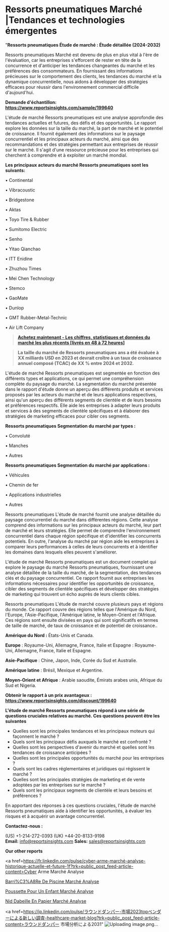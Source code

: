 # Ressorts pneumatiques Marché |Tendances et technologies émergentes

"<strong>Ressorts pneumatiques Étude de marché : Étude détaillée (2024-2032)</strong>

Ressorts pneumatiques Marché est devenu de plus en plus vital à l'ère de l'évaluation, car les entreprises s'efforcent de rester en tête de la concurrence et d'anticiper les tendances changeantes du marché et les préférences des consommateurs. En fournissant des informations précieuses sur le comportement des clients, les tendances du marché et la dynamique concurrentielle, nous aidons à développer des stratégies efficaces pour réussir dans l'environnement commercial difficile d'aujourd'hui.

<strong>Demande d'échantillon: <a href=https://www.reportsinsights.com/sample/199640>https://www.reportsinsights.com/sample/199640</a></strong>

L'étude de marché Ressorts pneumatiques est une analyse approfondie des tendances actuelles et futures, des défis et des opportunités. Le rapport explore les données sur la taille du marché, la part de marché et le potentiel de croissance. Il fournit également des informations sur le paysage concurrentiel et les principaux acteurs du marché, ainsi que des recommandations et des stratégies permettant aux entreprises de réussir sur le marché. Il s'agit d'une ressource précieuse pour les entreprises qui cherchent à comprendre et à exploiter un marché mondial.

<strong>Les principaux acteurs du marché Ressorts pneumatiques sont les suivants:</strong>

• Continental

• Vibracoustic

• Bridgestone

• Aktas

• Toyo Tire & Rubber

• Sumitomo Electric

• Senho

• Yitao Qianchao

• ITT Enidine

• Zhuzhou Times

• Mei Chen Technology

• Stemco

• GaoMate

• Dunlop

• GMT Rubber-Metal-Technic

• Air Lift Company
<blockquote><a href=https://www.reportsinsights.com/buynow/199640><span style=text-decoration: underline;><strong>Achetez maintenant - Les chiffres, statistiques et données du marché les plus récents [livrés en 48 à 72 heures]</strong></span></a></blockquote>
<blockquote><span style=text-decoration: underline;><strong>La taille du marché de Ressorts pneumatiques ans a été évaluée à XX milliards USD en 2023 et devrait croître à un taux de croissance annuel composé (TCAC) de XX % entre 2024 et 2032.</strong></span></blockquote>
L'étude de marché Ressorts pneumatiques est segmentée en fonction des différents types et applications, ce qui permet une compréhension complète du paysage du marché. La segmentation du marché présentée dans le rapport d'étude donne un aperçu des différents produits et services proposés par les acteurs du marché et de leurs applications respectives, ainsi qu'un aperçu des différents segments de clientèle et de leurs besoins et préférences respectifs. Elle aide les entreprises à adapter leurs produits et services à des segments de clientèle spécifiques et à élaborer des stratégies de marketing efficaces pour cibler ces segments.

<strong>Ressorts pneumatiques Segmentation du marché par types :</strong>

• Convoluté

• Manches

• Autres

<strong>Ressorts pneumatiques Segmentation du marché par applications :</strong>

• Véhicules

• Chemin de fer

• Applications industrielles

• Autres

Ressorts pneumatiques L'étude de marché fournit une analyse détaillée du paysage concurrentiel du marché dans différentes régions. Cette analyse comprend des informations sur les principaux acteurs du marché, leur part de marché et leurs stratégies. Elle permet de comprendre l'environnement concurrentiel dans chaque région spécifique et d'identifier les concurrents potentiels. En outre, l'analyse du marché par région aide les entreprises à comparer leurs performances à celles de leurs concurrents et à identifier les domaines dans lesquels elles peuvent s'améliorer.

L'étude de marché Ressorts pneumatiques est un document complet qui explore le paysage du marché Ressorts pneumatiques, fournissant une analyse détaillée de la taille du marché, de la segmentation, des tendances clés et du paysage concurrentiel. Ce rapport fournit aux entreprises les informations nécessaires pour identifier les opportunités de croissance, cibler des segments de clientèle spécifiques et développer des stratégies de marketing qui trouvent un écho auprès de leurs clients cibles.

Ressorts pneumatiques L'étude de marché couvre plusieurs pays et régions du monde. Ce rapport couvre des régions telles que l'Amérique du Nord, l'Europe, l'Asie-Pacifique, l'Amérique latine, le Moyen-Orient et l'Afrique. Ces régions sont ensuite divisées en pays qui sont significatifs en termes de taille de marché, de taux de croissance et de potentiel de croissance..

<strong>Amérique du Nord :</strong> États-Unis et Canada.

<strong>Europe</strong> : Royaume-Uni, Allemagne, France, Italie et Espagne : Royaume-Uni, Allemagne, France, Italie et Espagne.

<strong>Asie-Pacifique</strong> : Chine, Japon, Inde, Corée du Sud et Australie.

<strong>Amérique latine</strong> : Brésil, Mexique et Argentine.

<strong>Moyen-Orient et Afrique</strong> : Arabie saoudite, Émirats arabes unis, Afrique du Sud et Nigeria.

<strong>Obtenir le rapport à un prix avantageux : <a href=https://www.reportsinsights.com/discount/199640>https://www.reportsinsights.com/discount/199640</a></strong>

<strong>L'étude de marché Ressorts pneumatiques répond à une série de questions cruciales relatives au marché. Ces questions peuvent être les suivantes</strong>
<ul>
  <li>Quelles sont les principales tendances et les principaux moteurs qui façonnent le marché ?</li>
  <li>Quels sont les principaux défis auxquels le marché est confronté ?</li>
  <li>Quelles sont les perspectives d'avenir du marché et quelles sont les tendances de croissance anticipées ?</li>
  <li>Quelles sont les principales opportunités du marché pour les entreprises ?</li>
  <li>Quels sont les cadres réglementaires et juridiques qui régissent le marché ?</li>
  <li>Quelles sont les principales stratégies de marketing et de vente adoptées par les entreprises sur le marché ?</li>
  <li>Quels sont les principaux segments de clientèle et leurs besoins et préférences ?</li>
</ul>
En apportant des réponses à ces questions cruciales, l'étude de marché Ressorts pneumatiques aide à identifier les opportunités, à évaluer les risques et à acquérir un avantage concurrentiel.

<strong>Contactez-nous :</strong>

(US) +1-214-272-0393
(UK) +44-20-8133-9198
<strong>Email:</strong> <a>info@reportsinsights.com</a>
<strong>Sales:</strong> <a>sales@reportsinsights.com</a>

<strong>Our other reports</strong>

<a href=https://fr.linkedin.com/pulse/cyber-arme-marché-analyse-historique-actuelle-et-future-1f?trk=public_post_feed-article-content>Cyber Arme Marché Analyse</a>

<a href=https://www.linkedin.com/pulse/barri%C3%A8re-de-piscine-march%C3%A9-informations-bas%C3%A9es-fb1of/>Barri%C3%A8Re De Piscine Marché Analyse</a>

<a href=https://www.linkedin.com/pulse/poussette-pour-un-enfant-march%C3%A9-jusquen-kjuyf/>Poussette Pour Un Enfant Marché Analyse</a>

<a href=https://www.linkedin.com/pulse/nid-dabeille-en-papier-march%C3%A9-2024-2030-ua2tf/>Nid Dabeille En Papier Marché Analyse</a>

<a href=https://jp.linkedin.com/pulse/ラウンドダンパー-市場2023topベンダーによる新しい調査-healthcare-market-blog?trk=public_post_feed-article-content>ラウンドダンパー 市場分析による2031</a>"
![Uploading image.png…]()
